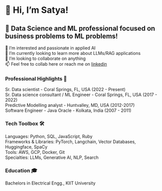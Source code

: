 # 👋 Hi, I’m Satya!

## 🚀 Data Science and ML professional focused on business problems to ML problems! 
👀 I’m interested and passionate in applied AI  
🌱 I’m currently looking to learn more about LLMs/RAG applications  
💞️ I’m looking to collaborate on anything  
📫 Feel free to collab here or reach me on [linkedin](linkedin.com/in/satya-samal-profile)  


  ### Professional Highlights 🌟
  Sr. Data scientist - Coral Springs, FL, USA (2022 - Present)  
  Sr. Data science consultant / ML Engineer - Coral Springs, FL, USA (2017 - 2022)  
  Predictive Modelling analyst - Huntvalley, MD, USA (2012-2017)  
  Software Engineer - Java Oracle - Kolkata, India (2007 - 2011)  


  ### Tech Toolbox 🛠️
  Languages: Python, SQL, JavaScript, Ruby  
  Frameworks & Libraries: PyTorch, Langchain, Vector Databases, Huggingface, SpaCy  
  Tools: AWS, GCP, Docker, Git  
  Specialties: LLMs, Generative AI, NLP, Search  


  ### Education 🎓
  Bachelors in Electrical Engg., KIIT University  

<!---
satyascode/satyascode is a ✨ special ✨ repository because its `README.md` (this file) appears on your GitHub profile.
You can click the Preview link to take a look at your changes.
--->
